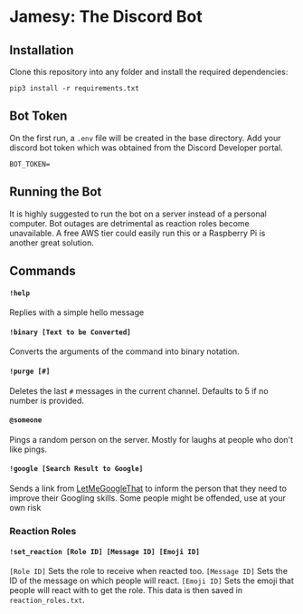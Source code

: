 # Jamesy: The Discord Bot

## Installation

Clone this repository into any folder and install the required dependencies:

`pip3 install -r requirements.txt`

## Bot Token

On the first run, a `.env` file will be created in the base directory. Add your discord bot token which was obtained from the Discord Developer portal.
```
BOT_TOKEN=
```

## Running the Bot

It is highly suggested to run the bot on a server instead of a personal computer. Bot outages are detrimental as reaction roles become unavailable. A free AWS tier could easily run this or a Raspberry Pi is another great solution.

## Commands

#### `!help`

Replies with a simple hello message

#### `!binary [Text to be Converted]`

Converts the arguments of the command into binary notation.

#### `!purge [#]`

Deletes the last `#` messages in the current channel. Defaults to 5 if no number is provided.

#### `@someone`

Pings a random person on the server. Mostly for laughs at people who don't like pings.

#### `!google [Search Result to Google]`

Sends a link from [LetMeGoogleThat](http://letmegooglethat.com/) to inform the person that they need to improve their Googling skills. Some people might be offended, use at your own risk

### Reaction Roles

#### `!set_reaction [Role ID] [Message ID] [Emoji ID]`

`[Role ID]` Sets the role to receive when reacted too. `[Message ID]` Sets the ID of the message on which people will react. `[Emoji ID]` Sets the emoji that people will react with to get the role. This data is then saved in `reaction_roles.txt`.
